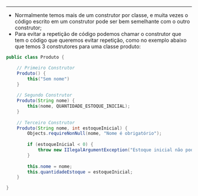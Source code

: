 ___
- Normalmente temos mais de um construtor por classe, e muita vezes o código escrito em um construtor pode ser bem semelhante com o outro construtor;
- Para evitar a repetição de código podemos chamar o construtor que tem o código que queremos evitar repetição, como no exemplo abaixo que temos 3 construtores para uma classe produto:
```java
public class Produto {

	// Primeiro Construtor
	Produto() {
		this("Sem nome")
	}
	
	// Segundo Construtor
	Produto(String nome) {
		this(nome, QUANTIDADE_ESTOQUE_INICIAL);
	}
	
	// Terceiro Construtor
	Produto(String nome, int estoqueInicial) {
		Objects.requireNonNull(nome, "Nome é obrigatório");
		
		if (estoqueInicial < 0) {
			throw new IIlegalArgumentException("Estoque inicial não pode ser negativo");
		}
		
		this.nome = nome;
		this.quantidadeEstoque = estoqueInicial;
	}

}

```